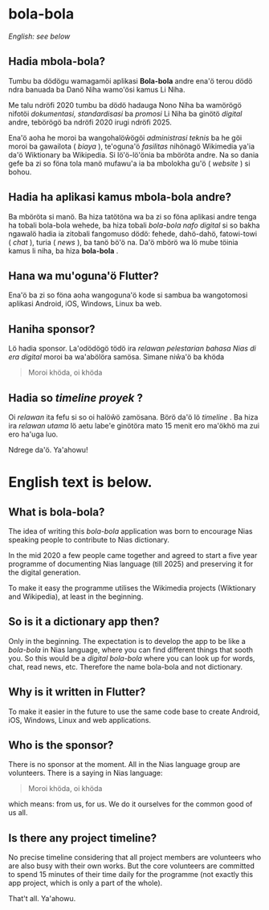 # bola-bola

_English: see below_


## Hadia mbola-bola?

Tumbu ba dödögu wamagamöi aplikasi __Bola-bola__ andre ena'ö terou dödö ndra banuada ba Danö Niha wamo'ösi kamus Li Niha.

Me talu ndröfi 2020 tumbu ba dödö hadauga Nono Niha ba wamörögö nifotöi _dokumentasi, standardisasi_ ba _promosi_ Li Niha ba ginötö _digital_ andre, tebörögö ba ndröfi 2020 irugi ndröfi 2025.

Ena'ö aoha he moroi ba wangohalöŵögöi _administrasi teknis_ ba he göi moroi ba gawailota ( _biaya_ ), te'oguna'ö _fasilitas_ nihönagö Wikimedia ya'ia da'ö Wiktionary ba Wikipedia. Si lö'ö-lö'önia ba mböröta andre. Na so dania gefe ba zi so föna tola manö mufawu'a ia ba mbolokha gu'ö ( _website_ ) si bohou.

## Hadia ha aplikasi kamus mbola-bola andre?

Ba mböröta si manö. Ba hiza tatötöna wa ba zi so föna aplikasi andre tenga ha tobali bola-bola wehede, ba hiza tobali _bola-bola nafo digital_ si so bakha ngawalö hadia ia zitobali fangomuso dödö: fehede, dahö-dahö, fatowi-towi ( _chat_ ), turia ( _news_ ), ba tanö bö'ö na. Da'ö mbörö wa lö mube töinia kamus li niha, ba hiza __bola-bola__ .

## Hana wa mu'oguna'ö Flutter?

Ena'ö ba zi so föna aoha wangoguna'ö kode si sambua ba wangotomosi aplikasi Android, iOS, Windows, Linux ba web.

## Haniha sponsor?

Lö hadia sponsor. La'odödögö tödö ira _relawan pelestarian bahasa Nias di era digital_ moroi ba wa'abölöra samösa. Simane niŵa'ö ba khöda

> Moroi khöda, oi khöda

## Hadia so _timeline proyek_ ?

Oi _relawan_ ita fefu si so oi halöŵö zamösana. Börö da'ö lö _timeline_ . Ba hiza ira _relawan utama_ lö aetu labe'e ginötöra mato 15 menit ero ma'ökhö ma zui ero ha'uga luo.

Ndrege da'ö. Ya'ahowu!


# English text is below.

## What is bola-bola?

The idea of writing this _bola-bola_ application was born to encourage Nias speaking people to contribute to Nias dictionary.

In the mid 2020 a few people came together and agreed to start a five year programme of documenting Nias language (till 2025) and preserving it for the digital generation.

To make it easy the programme utilises the Wikimedia projects (Wiktionary and Wikipedia), at least in the beginning.

## So is it a dictionary app then?

Only in the beginning. The expectation is to develop the app to be like a _bola-bola_ in Nias language, where you can find different things that sooth you. So this would be a _digital bola-bola_ where you can look up for words, chat, read news, etc. Therefore the name bola-bola and not dictionary.

## Why is it written in Flutter?

To make it easier in the future to use the same code base to create Android, iOS, Windows, Linux and web applications.

## Who is the sponsor?

There is no sponsor at the moment. All in the Nias language group are volunteers. There is a saying in Nias language:

> Moroi khöda, oi khöda

which means: from us, for us. We do it ourselves for the common good of us all.

## Is there any project timeline?

No precise timeline considering that all project members are volunteers who are also busy with their own works. But the core volunteers are committed to spend 15 minutes of their time daily for the programme (not exactly this app project, which is only a part of the whole).

That't all. Ya'ahowu.
